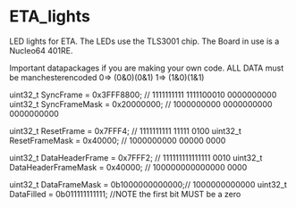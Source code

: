 # ETA_lights
LED lights for ETA.
The LEDs use the TLS3001 chip.
The Board in use is a Nucleo64 401RE.

Important datapackages if you are making your own code.
ALL DATA must be manchesterencoded 0=> (0&0)(0&1)
                                   1=> (1&0)(1&1)

   uint32_t SyncFrame = 0x3FFF8800;        // 1111111111 1111100010 0000000000
   uint32_t SyncFrameMask = 0x20000000;    // 1000000000 0000000000 0000000000

  uint32_t ResetFrame = 0x7FFF4;           // 1111111111 11111 0100
  uint32_t ResetFrameMask = 0x40000;       // 1000000000 00000 0000

  uint32_t DataHeaderFrame = 0x7FFF2;      // 111111111111111 0010
  uint32_t DataHeaderFrameMask = 0x40000;  // 100000000000000 0000
  
  uint32_t DataFrameMask = 0b1000000000000;// 1000000000000
  uint32_t DataFilled  = 0b011111111111;   //NOTE the first bit MUST be a zero
  
  
